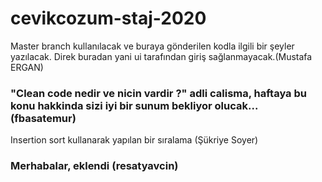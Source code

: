 # cevikcozum-staj-2020

Master branch kullanılacak ve buraya gönderilen kodla ilgili bir şeyler yazılacak. Direk buradan yani ui tarafından giriş sağlanmayacak.(Mustafa ERGAN)

### "Clean code nedir ve nicin vardir ?" adli calisma, haftaya bu konu hakkinda sizi iyi bir sunum bekliyor olucak... (fbasatemur)
Insertion sort kullanarak yapılan bir sıralama (Şükriye Soyer)


### Merhabalar, eklendi (resatyavcin)
